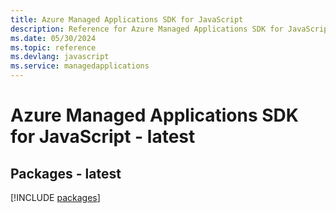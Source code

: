 ```yaml
---
title: Azure Managed Applications SDK for JavaScript
description: Reference for Azure Managed Applications SDK for JavaScript
ms.date: 05/30/2024
ms.topic: reference
ms.devlang: javascript
ms.service: managedapplications
---
```

# Azure Managed Applications SDK for JavaScript - latest
## Packages - latest
[!INCLUDE [packages](managed-applications-index.md)]